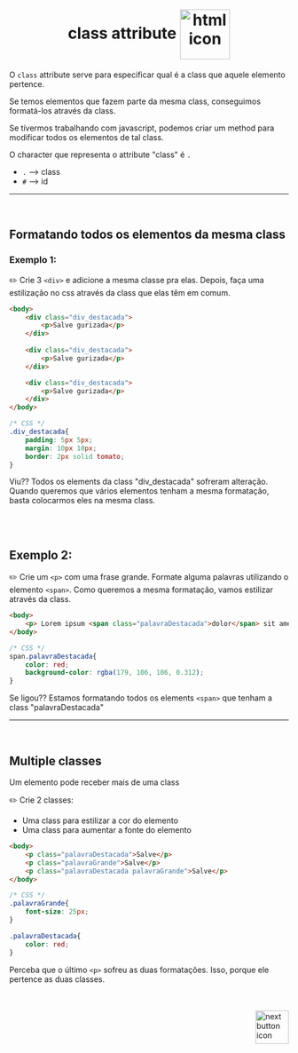 <h1 align="center">
    class attribute
    <img src="https://cdn-icons-png.flaticon.com/512/1357/1357616.png" alt="html icon" width="90px" align="center" >
</h1>

O `class` attribute serve para especificar qual é a class que aquele elemento pertence.

Se temos elementos que fazem parte da mesma class, conseguimos formatá-los através da class. 

Se tívermos trabalhando com javascript, podemos criar um method para modificar todos os elementos de tal class.

O character que representa o attribute "class" é `.`

- `.` --> class
- `#` --> id


<hr>
<br>

## Formatando todos os elementos da mesma class
### Exemplo 1:

:pencil2: Crie 3 `<div>` e adicione a mesma classe pra elas. Depois, faça uma estilização no css através da class que elas têm em comum.

```html
<body>
    <div class="div_destacada">
        <p>Salve gurizada</p>
    </div>
    
    <div class="div_destacada">
        <p>Salve gurizada</p>
    </div>

    <div class="div_destacada">
        <p>Salve gurizada</p>
    </div>
</body>
```

```css
/* CSS */
.div_destacada{
    padding: 5px 5px;
    margin: 10px 10px;
    border: 2px solid tomato;
}
```
Viu?? Todos os elements da class "div_destacada" sofreram alteração. Quando queremos que vários elementos tenham a mesma formatação, basta colocarmos eles na mesma class.

<br>
<br>

## Exemplo 2:

:pencil2: Crie um `<p>` com uma frase grande. Formate alguma palavras utilizando o elemento `<span>`. Como queremos a mesma formatação, vamos estilizar através da class.

```html
<body>
    <p> Lorem ipsum <span class="palavraDestacada">dolor</span> sit amet consectetur <span class="palavraDestacada">adipisicing</span> elit. Corporis eius <span class="palavraDestacada">suscipit</span> voluptates.</p>
</body>
```

```css
/* CSS */
span.palavraDestacada{
    color: red;
    background-color: rgba(179, 106, 106, 0.312);
}
```

Se ligou?? Estamos formatando todos os elements `<span>` que tenham a class "palavraDestacada"

<hr>
<br>

## Multiple classes
Um elemento pode receber mais de uma class

:pencil2: Crie 2 classes:
- Uma class para estilizar a cor do elemento
- Uma class para aumentar a fonte do elemento

```html
<body>
    <p class="palavraDestacada">Salve</p>
    <p class="palavraGrande">Salve</p>
    <p class="palavraDestacada palavraGrande">Salve</p>
</body>
```

```css
/* CSS */
.palavraGrande{
    font-size: 25px;
}

.palavraDestacada{
    color: red;
}
```

Perceba que o último `<p>` sofreu as duas formatações. Isso, porque ele pertence as duas classes.

<br>
<br>

<!-- Next page button-->
<a href="https://github.com/lGabrielDev/01.html_css/blob/main/1.HTML/10.html_id/id.md">
    <img src="https://cdn-icons-png.flaticon.com/512/5553/5553581.png" alt="next button icon" width="60px" align="right">
</a>